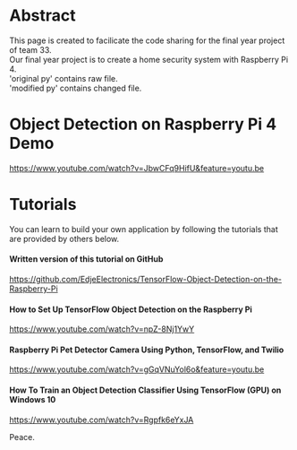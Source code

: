 # Abstract  
  
This page is created to facilicate the code sharing for the final year project of team 33.  
Our final year project is to create a home security system with Raspberry Pi 4.  
'original py' contains raw file.  
'modified py' contains changed file.      

# Object Detection on Raspberry Pi 4 Demo
https://www.youtube.com/watch?v=JbwCFq9HifU&feature=youtu.be

# Tutorials  

You can learn to build your own application by following the tutorials that are provided by others below. 

#### Written version of this tutorial on GitHub  
https://github.com/EdjeElectronics/TensorFlow-Object-Detection-on-the-Raspberry-Pi

#### How to Set Up TensorFlow Object Detection on the Raspberry Pi  
https://www.youtube.com/watch?v=npZ-8Nj1YwY

#### Raspberry Pi Pet Detector Camera Using Python, TensorFlow, and Twilio  
https://www.youtube.com/watch?v=gGqVNuYol6o&feature=youtu.be

#### How To Train an Object Detection Classifier Using TensorFlow (GPU) on Windows 10  
https://www.youtube.com/watch?v=Rgpfk6eYxJA  

Peace.  
